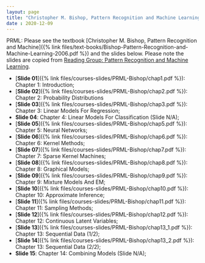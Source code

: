 ```yaml
---
layout: page
title: "Christopher M. Bishop, Pattern Recognition and Machine Learning"
date : 2020-12-09
---
```


PRML: Please see the textbook [Christopher M. Bishop, Pattern Recognition and Machine]({% link files/text-books/Bishop-Pattern-Recognition-and-Machine-Learning-2006.pdf %}) and the slides below. 
Please note the slides are copied from [Reading Group: Pattern Recognition and Machine Learning](http://lear.inrialpes.fr/people/Jegou/bishopreadinggroup/).


- [**Slide 01**]({% link files/courses-slides/PRML-Bishop/chap1.pdf %}): Chapter 1: Introduction;
- [**Slide 02**]({% link files/courses-slides/PRML-Bishop/chap2.pdf %}): Chapter 2: Probability Distributions
- [**Slide 03**]({% link files/courses-slides/PRML-Bishop/chap3.pdf %}): Chapter 3: Linear Models For Regression;
- **Slide 04**: Chapter 4: Linear Models For Classification (Slide N/A);
- [**Slide 05**]({% link files/courses-slides/PRML-Bishop/chap5.pdf %}): Chapter 5: Neural Networks;
- [**Slide 06**]({% link files/courses-slides/PRML-Bishop/chap6.pdf %}): Chapter 6: Kernel Methods;
- [**Slide 07**]({% link files/courses-slides/PRML-Bishop/chap7.pdf %}): Chapter 7: Sparse Kernel Machines;
- [**Slide 08**]({% link files/courses-slides/PRML-Bishop/chap8.pdf %}): Chapter 8: Graphical Models;
- [**Slide 09**]({% link files/courses-slides/PRML-Bishop/chap9.pdf %}): Chapter 9: Mixture Models And EM;
- [**Slide 10**]({% link files/courses-slides/PRML-Bishop/chap10.pdf %}): Chapter 10: Approximate Inference;
- [**Slide 11**]({% link files/courses-slides/PRML-Bishop/chap11.pdf %}): Chapter 11: Sampling Methods;
- [**Slide 12**]({% link files/courses-slides/PRML-Bishop/chap12.pdf %}): Chapter 12: Continuous Latent Variables;
- [**Slide 13**]({% link files/courses-slides/PRML-Bishop/chap13_1.pdf %}): Chapter 13: Sequential Data (1/2);
- [**Slide 14**]({% link files/courses-slides/PRML-Bishop/chap13_2.pdf %}): Chapter 13: Sequential Data (2/2);
- **Slide 15**: Chapter 14: Combining Models (Slide N/A);
